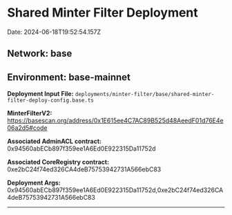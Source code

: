 # Shared Minter Filter Deployment

Date: 2024-06-18T19:52:54.157Z

## **Network:** base

## **Environment:** base-mainnet

**Deployment Input File:** `deployments/minter-filter/base/shared-minter-filter-deploy-config.base.ts`

**MinterFilterV2:** https://basescan.org/address/0x1E615ee4C7AC89B525d48AeedF01d76E4e06a2d5#code

**Associated AdminACL contract:** 0x94560abECb897f359ee1A6Ed0E922315Da11752d

**Associated CoreRegistry contract:** 0xe2bC24f74ed326CA4deB75753942731A566ebC83

**Deployment Args:** 0x94560abECb897f359ee1A6Ed0E922315Da11752d,0xe2bC24f74ed326CA4deB75753942731A566ebC83

---
